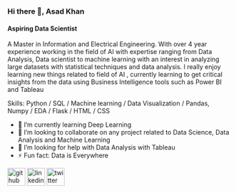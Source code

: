 
### Hi there 👋, Asad Khan


#### Aspiring Data Scientist

A Master in Information and Electrical Engineering. With over 4 year experience working in the field of AI with expertise ranging from Data Analysis, Data scientist to machine learning with an interest in analyzing large datasets with statistical techniques and data analysis.
I really enjoy learning new things related to field of AI , currently learning to get critical insights from the data using Business Intelligence tools such as Power BI and Tableau


Skills: Python / SQL / Machine learning / Data Visualization / Pandas, Numpy / EDA / Flask / HTML / CSS

- 🌱 I’m currently learning Deep Learning 
- 👯 I’m looking to collaborate on any project related to Data Science, Data Analysis and Machine Learning  
- 🤔 I’m looking for help with Data Analysis with Tableau 
- ⚡ Fun fact: Data is Everywhere 


[<img src='https://cdn.jsdelivr.net/npm/simple-icons@3.0.1/icons/github.svg' alt='github' height='40'>](https://github.com/asadkhan5456)  [<img src='https://cdn.jsdelivr.net/npm/simple-icons@3.0.1/icons/linkedin.svg' alt='linkedin' height='40'>](https://www.linkedin.com/in/www.linkedin.com/in/ak54/)  [<img src='https://cdn.jsdelivr.net/npm/simple-icons@3.0.1/icons/twitter.svg' alt='twitter' height='40'>](https://twitter.com/@addy1016)  





<!---
asadkhan5456/asadkhan5456 is a ✨ special ✨ repository because its `README.md` (this file) appears on your GitHub profile.
You can click the Preview link to take a look at your changes.
--->
